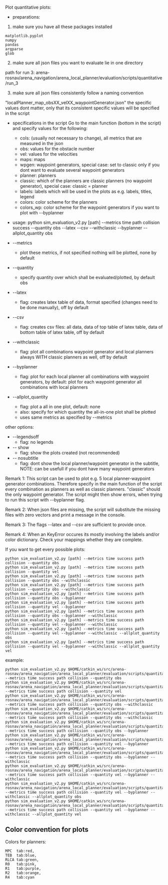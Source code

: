 Plot quantitative plots:

- preparations:
1. make sure you have all these packages installed
```
matplotlib.pyplot
numpy
pandas
argparse
glob
```
2. make sure all json files you want to evaluate lie in one directory

path for run 3:
arena-rosnav/arena_navigation/arena_local_planner/evaluation/scripts/quantitative/run_3

3. make sure all json files consistently follow a naming convention

"localPlanner_map_obsXX_velXX_waypointGenerator.json"
the specific values dont matter, only that its consistent
specific values will be specified in the script

- specifications in the script
Go to the main function (bottom in the script) and specify values for the following:
	- cols:		(usually not necessary to change), all metrics that are measured in the json
	- obs:		values for the obstacle number
	- vel:		values for the velocities
	- maps:		maps
	- wpgen:		waypoint generators, special case: set to classic only if you dont want to evaluate several waypoint generators
	- planner:	planners
	- classic:	which of the planners are classic planners (no waypoint generator), special case: classic = planner
	- labels:	labels which will be used in the plots as e.g. labels, titles, legend
	- colors:	color scheme for the planners
	- colors_wp:	color scheme for the waypoint generators if you want to plot with --byplanner

- usage:
python sim_evaluation_v2.py [path] --metrics time path collision success --quantity obs --latex --csv --withclassic --byplanner --allplot_quantity obs
- --metrics	
	- plot these metrics, if not specified nothing will be plotted, none by default
- --quantity	
	- specify quantity over which shall be evaluated/plotted, by default obs
- --latex		
	- flag: creates latex table of data, format specified (changes need to be done manually), off by default
- --csv		
	- flag: creates csv files: all data, data of top table of latex table, data of bottom table of latex table, off by default
- --withclassic	
	- flag: plot all combinations waypoint generator and local planners always WITH classic planners as well, off by default
- --byplanner	
	- flag: plot for each local planner all combinations with waypoint generators, by default: plot for each waypoint generator all combinations with local planners
- --allplot_quantity
	- flag: plot a all in one plot, default: none
	- also: specify for which quantity the all-in-one plot shall be plotted
	- uses same metrics as specified by --metrics

other options:
- --legendsoff	
	- flag: no legends
- -- show		
	- flag: show the plots created (not recommended)
- -- nosubtitle	
	- flag: dont show the local planner/waypoint generator in the subtitle, NOTE: can be usefull if you dont have many waypoint generators

Remark 1:
This script can be used to plot e.g. 5 local planner-waypoint generator combinations.
Therefore specify in the main function of the script every combination as planners as well as classic planners.
"classic" should the only waypoint generator.
The script might then show errors, when trying to run this script with --byplanner flag.

Remark 2:
When json files are missing, the script will substitute the missing files with zero vectors and print a message in the console.

Remark 3:
The flags --latex and --csv are sufficient to provide once.

Remark 4:
When an KeyError occures its mostly involving the labels and/or color dictionary. Check your mappings whether they are complete.

If you want to get every possible plots:
```
python sim_evaluation_v2.py [path] --metrics time success path collision --quantity obs
python sim_evaluation_v2.py [path] --metrics time success path collision --quantity vel
python sim_evaluation_v2.py [path] --metrics time success path collision --quantity obs --withclassic
python sim_evaluation_v2.py [path] --metrics time success path collision --quantity obs --withclassic
python sim_evaluation_v2.py [path] --metrics time success path collision --quantity obs --byplanner
python sim_evaluation_v2.py [path] --metrics time success path collision --quantity vel --byplanner
python sim_evaluation_v2.py [path] --metrics time success path collision --quantity obs --byplanner --withclassic
python sim_evaluation_v2.py [path] --metrics time success path collision --quantity vel --byplanner --withclassic
python sim_evaluation_v2.py [path] --metrics time success path collision --quantity vel --byplanner --withclassic --allplot_quantity obs
python sim_evaluation_v2.py [path] --metrics time success path collision --quantity vel --byplanner --withclassic --allplot_quantity vel
``` 
example:
```
python sim_evaluation_v2.py $HOME/catkin_ws/src/arena-rosnav/arena_navigation/arena_local_planner/evaluation/scripts/quantitative/run_3 --metrics time success path collision --quantity obs
python sim_evaluation_v2.py $HOME/catkin_ws/src/arena-rosnav/arena_navigation/arena_local_planner/evaluation/scripts/quantitative/run_3 --metrics time success path collision --quantity vel
python sim_evaluation_v2.py $HOME/catkin_ws/src/arena-rosnav/arena_navigation/arena_local_planner/evaluation/scripts/quantitative/run_3 --metrics time success path collision --quantity obs --withclassic
python sim_evaluation_v2.py $HOME/catkin_ws/src/arena-rosnav/arena_navigation/arena_local_planner/evaluation/scripts/quantitative/run_3 --metrics time success path collision --quantity obs --withclassic
python sim_evaluation_v2.py $HOME/catkin_ws/src/arena-rosnav/arena_navigation/arena_local_planner/evaluation/scripts/quantitative/run_3 --metrics time success path collision --quantity obs --byplanner
python sim_evaluation_v2.py $HOME/catkin_ws/src/arena-rosnav/arena_navigation/arena_local_planner/evaluation/scripts/quantitative/run_3 --metrics time success path collision --quantity vel --byplanner
python sim_evaluation_v2.py $HOME/catkin_ws/src/arena-rosnav/arena_navigation/arena_local_planner/evaluation/scripts/quantitative/run_3 --metrics time success path collision --quantity obs --byplanner --withclassic
python sim_evaluation_v2.py $HOME/catkin_ws/src/arena-rosnav/arena_navigation/arena_local_planner/evaluation/scripts/quantitative/run_3 --metrics time success path collision --quantity vel --byplanner --withclassic
python sim_evaluation_v2.py $HOME/catkin_ws/src/arena-rosnav/arena_navigation/arena_local_planner/evaluation/scripts/quantitative/run_3 --metrics time success path collision --quantity vel --byplanner --withclassic --allplot_quantity obs
python sim_evaluation_v2.py $HOME/catkin_ws/src/arena-rosnav/arena_navigation/arena_local_planner/evaluation/scripts/quantitative/run_3 --metrics time success path collision --quantity vel --byplanner --withclassic --allplot_quantity vel
```
## Color convention for plots

Colors for planners:
```
MPC  tab:red,
TEB  tab:blue,
RLCA tab:green,
R0   tab:pink,
R1   tab:purple,
R2   tab:orange,
R4   tab:cyan
```
